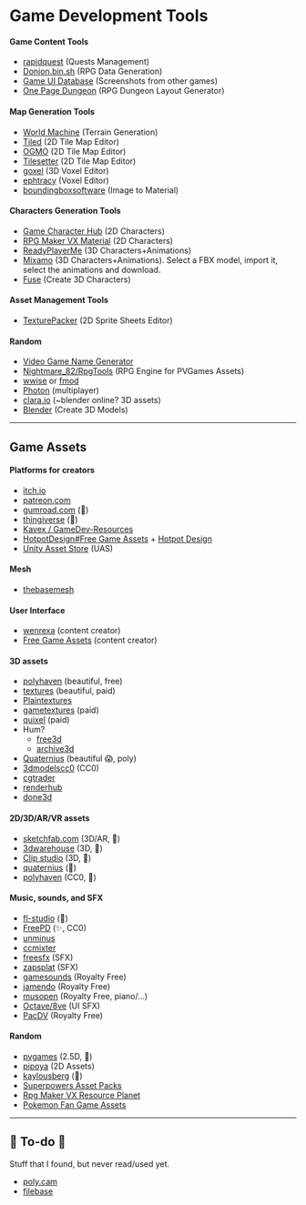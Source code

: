 # Game Development Tools

<div class="row row-cols-lg-2"><div>

#### Game Content Tools

* [rapidquest](https://github.com/radiantone/rapidquest) (Quests Management)
* [Donjon.bin.sh](https://donjon.bin.sh/) (RPG Data Generation)
* [Game UI Database](https://www.gameuidatabase.com/) (Screenshots from other games)
* [One Page Dungeon](https://watabou.itch.io/one-page-dungeon) (RPG Dungeon Layout Generator)

#### Map Generation Tools

* [World Machine](https://www.world-machine.com/) (Terrain Generation)
* [Tiled](https://www.mapeditor.org/) (2D Tile Map Editor)
* [OGMO](https://ogmo-editor-3.github.io/) (2D Tile Map Editor)
* [Tilesetter](https://led.itch.io/tilesetter) (2D Tile Map Editor)
* [goxel](https://github.com/guillaumechereau/goxel) (3D Voxel Editor)
* [ephtracy](https://ephtracy.github.io/) (Voxel Editor)
* [boundingboxsoftware](https://boundingboxsoftware.com/materialize/) (Image to Material)
</div><div>

#### Characters Generation Tools

* [Game Character Hub](https://www.gamecharacterhub.com) (2D Characters)
* [RPG Maker VX Material](https://junkhunt.net/vx/charachip.shtml) (2D Characters)
* [ReadyPlayerMe](https://readyplayer.me/) (3D Characters+Animations)
* [Mixamo](https://www.mixamo.com/#/) (3D Characters+Animations). Select a FBX model, import it, select the animations and download.
* [Fuse](https://www.adobe.com/ie/products/fuse.html%29) (Create 3D Characters)

#### Asset Management Tools

* [TexturePacker](https://www.codeandweb.com/texturepacker) (2D Sprite Sheets Editor)

#### Random

* [Video Game Name Generator](https://videogamena.me/)
* [Nightmare_82/RpgTools](https://gitlab.com/Nightmare_82/charactercreator) (RPG Engine for PVGames Assets)
* [wwise](https://www.audiokinetic.com/fr/products/wwise/) or [fmod](https://www.fmod.com/)
* [Photon](https://www.photonengine.com/) (multiplayer)
* [clara.io](https://clara.io/) (~blender online? 3D assets)
* [Blender](https://www.blender.org/) (Create 3D Models)
</div></div>

<hr class="sep-both">

## Game Assets

<div class="row row-cols-lg-2"><div>

#### Platforms for creators

* [itch.io](https://itch.io/)
* [patreon.com](https://www.patreon.com/home)
* [gumroad.com](https://gumroad.com/) (👻)
* [thingiverse](https://www.thingiverse.com/) (👻)
* [Kavex / GameDev-Resources ](https://github.com/Kavex/GameDev-Resources)
* [HotpotDesign#Free Game Assets](https://github.com/HotpotDesign/Game-Assets-And-Resources) + [Hotpot Design](https://hotpot.ai/free-game-assets)
* [Unity Asset Store](https://assetstore.unity.com/) (UAS)

#### Mesh

* [thebasemesh](https://thebasemesh.com/)

#### User Interface

* [wenrexa](https://wenrexa.itch.io/wenrexa-game-assets-1) (content creator)
* [Free Game Assets](https://itch.io/s/11302/november-2023-mega-bundle-game-assets-save-97) (content creator)

#### 3D assets

* [polyhaven](https://polyhaven.com/) (beautiful, free)
* [textures](https://textures.com/) (beautiful, paid)
* [Plaintextures](https://www.plaintextures.com/index)
* [gametextures](https://gametextures.com/shop?order=new&s=) (paid)
* [quixel](https://quixel.com/megascans/home) (paid)
* Hum?
    * [free3d](https://free3d.com/)
    * [archive3d](https://archive3d.net/)
* [Quaternius](https://quaternius.com/index.html) (beautiful 😱, poly)
* [3dmodelscc0](https://www.3dmodelscc0.com/) (CC0)
* [cgtrader](https://www.cgtrader.com/)
* [renderhub](https://www.renderhub.com/)
* [done3d](https://done3d.com/)
</div><div>

#### 2D/3D/AR/VR assets

* [sketchfab.com](https://sketchfab.com/) (3D/AR, 👻)
* [3dwarehouse](https://3dwarehouse.sketchup.com/) (3D, 👻)
* [Clip studio](https://assets.clip-studio.com/en-us/) (3D, 👻)
* [quaternius](https://quaternius.com/index.html) (👻)
* [polyhaven](https://polyhaven.com/) (CC0, 👻)

#### Music, sounds, and SFX

* [fl-studio](https://www.image-line.com/fl-studio/) (👻)
* [FreePD](https://freepd.com/) (✨, CC0)
* [unminus](https://www.unminus.com/)
* [ccmixter](http://dig.ccmixter.org/)
* [freesfx](https://freesfx.co.uk/Default.aspx) (SFX)
* [zapsplat](https://www.zapsplat.com/) (SFX)
* [gamesounds](https://gamesounds.xyz/) (Royalty Free)
* [jamendo](https://www.jamendo.com/start) (Royalty Free)
* [musopen](https://musopen.org/) (Royalty Free, piano/...)
* [Octave/8ve](http://raisedbeaches.com/octave/index.html) (UI SFX)
* [PacDV](https://www.pacdv.com/sounds/index.html) (Royalty Free)

#### Random

* [pvgames](https://pvgames.itch.io/) (2.5D, 🚀)
* [pipoya](https://pipoya.itch.io/) (2D Assets)
* [kaylousberg](https://kaylousberg.itch.io/) (👻)
* [Superpowers Asset Packs](https://github.com/sparklinlabs/superpowers-asset-packs)
* [Rpg Maker VX Resource Planet](https://vxresource.wordpress.com/)
* [Pokemon Fan Game Assets](https://pokemonfangames.com/resource/pokemon-essentials-bw/)
</div></div>

<hr class="sep-both">

## 👻 To-do 👻

Stuff that I found, but never read/used yet.

<div class="row row-cols-lg-2"><div>

* [poly.cam](https://poly.cam/)
* [filebase](https://filebase.gamedevhq.com/)
</div><div>
</div></div>
